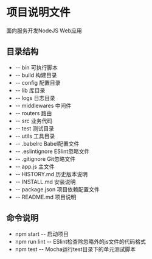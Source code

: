 # 项目说明文件

面向服务开发NodeJS Web应用

## 目录结构
* -- bin 可执行脚本
* -- build 构建目录
* -- config 配置目录
* -- lib 库目录
* -- logs 日志目录
* -- middlewares 中间件
* -- routers 路由
* -- src 业务代码
* -- test 测试目录
* -- utils 工具目录
* -- .babelrc Babel配置文件
* -- .eslintignore ESlint忽略文件
* -- .gitignore Git忽略文件
* -- app.js 主文件
* -- HISTORY.md 历史版本说明
* -- INSTALL.md 安装说明
* -- package.json 项目依赖配置文件
* -- README.md 项目说明

## 命令说明
* npm start -- 启动项目
* npm run lint -- ESlint检查除忽略外的js文件的代码格式
* npm test -- Mocha运行test目录下的单元测试脚本